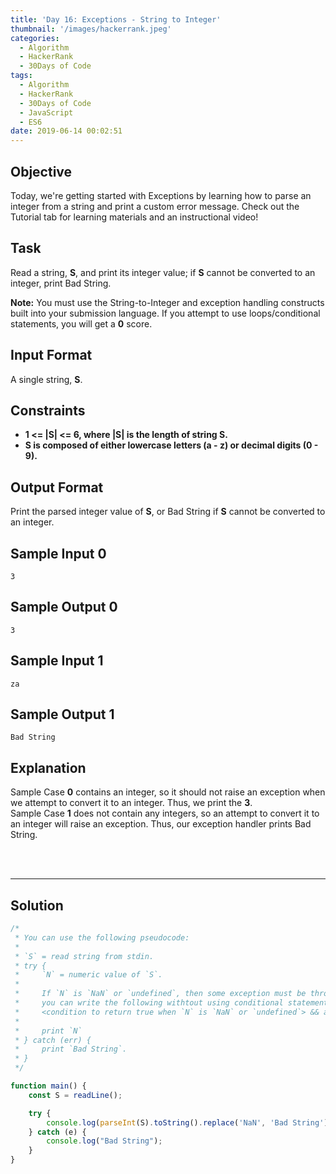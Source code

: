 ```yaml
---
title: 'Day 16: Exceptions - String to Integer'
thumbnail: '/images/hackerrank.jpeg'
categories:
  - Algorithm
  - HackerRank
  - 30Days of Code
tags:
  - Algorithm
  - HackerRank
  - 30Days of Code
  - JavaScript
  - ES6
date: 2019-06-14 00:02:51
---
```


## Objective

Today, we're getting started with Exceptions by learning how to parse an integer from a string and print a custom error message. Check out the Tutorial tab for learning materials and an instructional video!

<!-- more -->

## Task

Read a string, **S**, and print its integer value; if **S** cannot be converted to an integer, print Bad String.

**Note:** You must use the String-to-Integer and exception handling constructs built into your submission language. If you attempt to use loops/conditional statements, you will get a **0** score.


## Input Format

A single string, **S**.


## Constraints

- **1 <= |S| <= 6, where |S| is the length of string S.**
- **S is composed of either lowercase letters (a - z) or decimal digits (0 - 9).**


## Output Format

Print the parsed integer value of **S**, or Bad String if **S** cannot be converted to an integer.


## Sample Input 0

```
3
```

## Sample Output 0

```
3
```

## Sample Input 1

```
za
```

## Sample Output 1

```
Bad String
```


## Explanation

Sample Case **0** contains an integer, so it should not raise an exception when we attempt to convert it to an integer. Thus, we print the **3**.<br/> 
Sample Case **1** does not contain any integers, so an attempt to convert it to an integer will raise an exception. Thus, our exception handler prints Bad String.

<br/>
<br/>

---

## Solution

```javascript
/*
 * You can use the following pseudocode:
 *
 * `S` = read string from stdin.
 * try {
 *     `N` = numeric value of `S`.
 *     
 *     If `N` is `NaN` or `undefined`, then some exception must be thrown,
 *     you can write the following withtout using conditional statement:
 *     <condition to return true when `N` is `NaN` or `undefined`> && an_undefined_function_call()
 *
 *     print `N`
 * } catch (err) {
 *     print `Bad String`.
 * }
 */

function main() {
    const S = readLine();

    try {
        console.log(parseInt(S).toString().replace('NaN', 'Bad String'));
    } catch (e) {
        console.log("Bad String");
    }
}
```